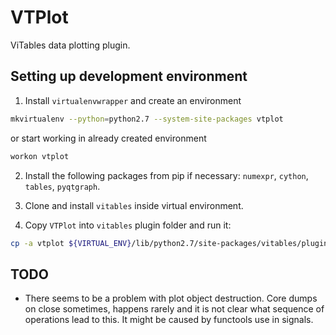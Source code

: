 VTPlot
======

ViTables data plotting plugin.

## Setting up development environment ##

1. Install `virtualenvwrapper` and create an environment

```sh
mkvirtualenv --python=python2.7 --system-site-packages vtplot
```
or start working in already created environment

```sh
workon vtplot
```

2. Install the following packages from pip if necessary: `numexpr`,
   `cython`, `tables`, `pyqtgraph`.

3. Clone and install `vitables` inside virtual environment.

4. Copy `VTPlot` into `vitables` plugin folder and run it:

```sh
cp -a vtplot ${VIRTUAL_ENV}/lib/python2.7/site-packages/vitables/plugins && ${VIRTUAL_ENV}/bin/vitables  -vvv
```

## TODO ##

* There seems to be a problem with plot object destruction.  Core
  dumps on close sometimes, happens rarely and it is not clear what
  sequence of operations lead to this. It might be caused by functools
  use in signals.
